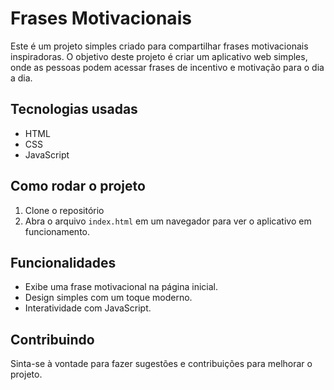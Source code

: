 # Frases Motivacionais

Este é um projeto simples criado para compartilhar frases motivacionais inspiradoras. O objetivo deste projeto é criar um aplicativo web simples, onde as pessoas podem acessar frases de incentivo e motivação para o dia a dia.

## Tecnologias usadas

- HTML
- CSS
- JavaScript

## Como rodar o projeto

1. Clone o repositório
2. Abra o arquivo `index.html` em um navegador para ver o aplicativo em funcionamento.

## Funcionalidades

- Exibe uma frase motivacional na página inicial.
- Design simples com um toque moderno.
- Interatividade com JavaScript.

## Contribuindo

Sinta-se à vontade para fazer sugestões e contribuições para melhorar o projeto.
